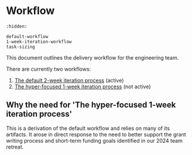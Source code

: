 # Workflow

```{toctree}
:hidden:

default-workflow
1-week-iteration-workflow
task-sizing
```

This document outlines the delivery workflow for the engineering team.

There are currently two workflows:
1. [The default 2-week iteration process](./default-workflow) (active)
1. [The hyper-focused 1-week iteration process](./1-week-iteration-workflow) (not active)

## Why the need for 'The hyper-focused 1-week iteration process'
This is a derivation of the default workflow and relies on many of its artifacts. It arose in direct response to the need to better support the grant writing process and short-term funding goals identified in our 2024 team retreat.
